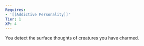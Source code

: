 ```yaml
---
Requires:
- '[[Addictive Personality]]'
Tier: 1
XP: 4
---
```


You detect the surface thoughts of creatures you have charmed.